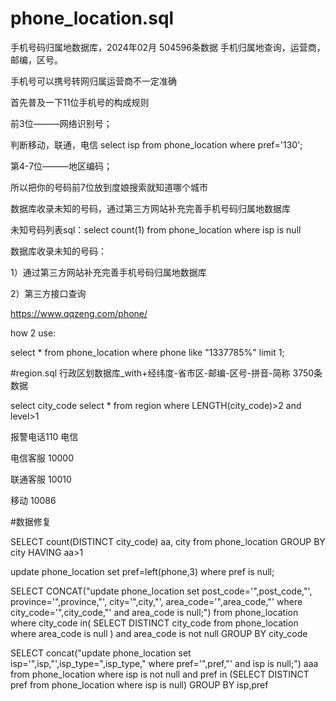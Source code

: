 # phone_location.sql
手机号码归属地数据库，2024年02月 504596条数据  手机归属地查询，运营商，邮编，区号。

手机号可以携号转网归属运营商不一定准确

首先普及一下11位手机号的构成规则

前3位———网络识别号；

判断移动，联通，电信  select isp from phone_location where pref='130';

第4-7位———地区编码；

所以把你的号码前7位放到度娘搜索就知道哪个城市

数据库收录未知的号码，通过第三方网站补充完善手机号码归属地数据库

未知号码列表sql：select count(1) from phone_location where isp is null

数据库收录未知的号码：

1）通过第三方网站补充完善手机号码归属地数据库

2）第三方接口查询

https://www.qqzeng.com/phone/

how 2 use:

select * from phone_location where phone like "1337785%" limit 1;

#region.sql
行政区划数据库_with+经纬度-省市区-邮编-区号-拼音-简称 3750条数据

select city_code select * from region where LENGTH(city_code)>2 and level>1

报警电话110 电信

电信客服 10000  

联通客服 10010

移动  10086

#数据修复

SELECT count(DISTINCT city_code) aa, city from phone_location GROUP BY city HAVING aa>1

update phone_location set pref=left(phone,3) where pref is null;

SELECT CONCAT("update phone_location set post_code='",post_code,"', province='",province,"', city='",city,"', area_code='",area_code,"' where city_code='",city_code,"' and area_code is null;") from phone_location where city_code in(
SELECT DISTINCT city_code from phone_location where area_code is null
) and area_code is not null GROUP BY city_code

SELECT concat("update phone_location set isp='",isp,"',isp_type=",isp_type," where pref='",pref,"' and isp is null;") aaa from phone_location where isp is not null and pref in (SELECT DISTINCT pref from phone_location where isp is null) GROUP BY isp,pref 

